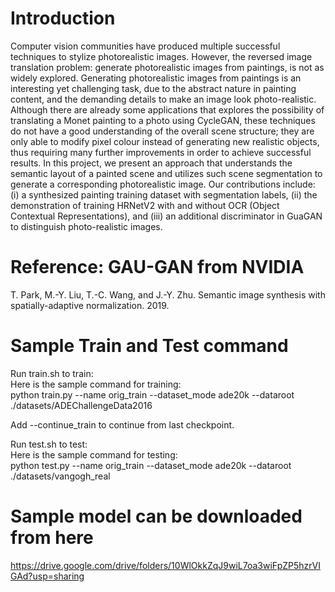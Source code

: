 # Introduction
Computer vision communities have produced multiple successful techniques to stylize photorealistic images. However, the reversed image translation problem: generate photorealistic images from paintings, is not as widely explored.
Generating photorealistic images from paintings is an interesting yet challenging task, due to the abstract nature in painting content, and the demanding details to make an image look photo-realistic. Although there are already some applications that explores the possibility of translating a Monet painting to a photo using CycleGAN, these techniques do not have a good understanding of the overall scene structure; they are only able to modify pixel colour instead of generating new realistic objects, thus requiring many further improvements in order to achieve successful results.
In this project, we present an approach that understands the semantic layout of a painted scene and utilizes such scene segmentation to generate a corresponding photorealistic image. Our contributions include: (i) a synthesized painting training dataset with segmentation labels, (ii) the demonstration of training HRNetV2 with and without OCR (Object Contextual Representations), and (iii) an additional discriminator in GuaGAN to distinguish photo-realistic images.

# Reference: GAU-GAN from NVIDIA
T. Park, M.-Y. Liu, T.-C. Wang, and J.-Y. Zhu. Semantic image synthesis with spatially-adaptive normalization. 2019.

# Sample Train and Test command
Run train.sh to train:\
Here is the sample command for training:\
python train.py --name orig_train --dataset_mode ade20k --dataroot ./datasets/ADEChallengeData2016

Add --continue_train to continue from last checkpoint.

Run test.sh to test:\
Here is the sample command for testing:\
python test.py --name orig_train --dataset_mode ade20k --dataroot ./datasets/vangogh_real

# Sample model can be downloaded from here
https://drive.google.com/drive/folders/10WlOkkZqJ9wiL7oa3wiFpZP5hzrVIGAd?usp=sharing
